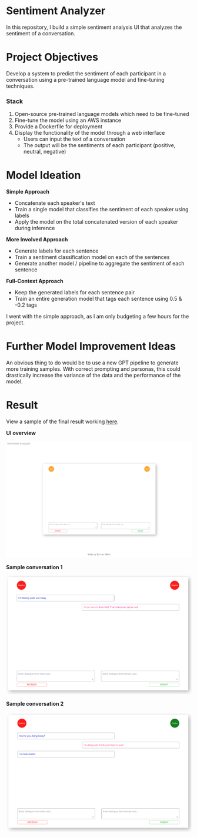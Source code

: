# Sentiment Analyzer

In this repository, I build a simple sentiment analysis UI that analyzes the sentiment of a conversation.

# Project Objectives

Develop a system to predict the sentiment of each participant in a conversation using a pre-trained language model and fine-tuning techniques.

### Stack

1. Open-source pre-trained language models which need to be fine-tuned
2. Fine-tune the model using an AWS instance
3. Provide a Dockerfile for deployment
4. Display the functionality of the model through a web interface
   - Users can input the text of a conversation
   - The output will be the sentiments of each participant (positive, neutral, negative)

# Model Ideation

**Simple Approach**

- Concatenate each speaker's text
- Train a single model that classifies the sentiment of each speaker using labels
- Apply the model on the total concatenated version of each speaker during inference

**More Involved Approach**

- Generate labels for each sentence
- Train a sentiment classification model on each of the sentences
- Generate another model / pipeline to aggregate the sentiment of each sentence

**Full-Context Approach**

- Keep the generated labels for each sentence pair
- Train an entire generation model that tags each sentence using <male>0.5</male> & <female>-0.2</female> tags

I went with the simple approach, as I am only budgeting a few hours for the project.

# Further Model Improvement Ideas

An obvious thing to do would be to use a new GPT pipeline to generate more training samples. With correct prompting and personas, this could drastically increase the variance of the data and the performance of the model.

# Result

View a sample of the final result working [here](media/sentiment.mov).

**UI overview**

![alt text](media/image.png)

**Sample conversation 1**

![alt text](media/image2.png)

**Sample conversation 2**

![alt text](media/image3.png)
